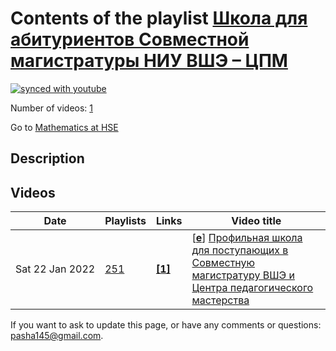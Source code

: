 # Contents of the playlist [Школа для абитуриентов Совместной магистратуры НИУ ВШЭ – ЦПМ](https://www.youtube.com/playlist?list=PLq3E5oubNNoDgDhpBr9zorQnzzPDgUUvm)

[![synced with youtube](https://img.shields.io/github/last-commit/mathphysschool/mathphysschool.github.io/autoupdate1?label=synced%20with%20youtube)](https://github.com/mathphysschool/mathphysschool.github.io/commits/autoupdate1)

Number of videos: [1](#videos)

Go to [Mathematics at HSE](../README.md)

## Description



## Videos

|Date|Playlists|Links|Video title|
|---|---|---|---|
| Sat&nbsp;22&nbsp;Jan&nbsp;2022 | [251](../playlists/251 "Школа для абитуриентов Совместной магистратуры НИУ ВШЭ – ЦПМ") | [**[1]**](https://t.me/+eO6jgjylTZ00MGJi) | [[**e**](https://studio.youtube.com/video/C9CamkM58Gc/edit "Edit")] [Профильная школа для поступающих в Совместную магистратуру ВШЭ и Центра педагогического мастерства](https://www.youtube.com/watch?v=C9CamkM58Gc&list=PLq3E5oubNNoDgDhpBr9zorQnzzPDgUUvm "Чат для участников: https://t.me/+eO6jgjylTZ00MGJi") |


 If you want to ask to update this page, or have any comments or questions: <pasha145@gmail.com>.